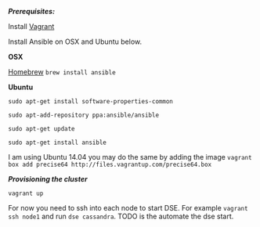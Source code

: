 ***Prerequisites:***

Install [Vagrant](https://www.vagrantup.com/downloads)

Install Ansible on OSX and Ubuntu below.

**OSX**

[Homebrew](http://brew.sh/) ```brew install ansible```

**Ubuntu**

```sudo apt-get install software-properties-common```

```sudo apt-add-repository ppa:ansible/ansible```

```sudo apt-get update```

```sudo apt-get install ansible```

I am using Ubuntu 14.04 you may do the same by adding the image ```vagrant box add precise64 http://files.vagrantup.com/precise64.box```

***Provisioning the cluster***

```vagrant up```

For now you need to ssh into each node to start DSE. For example ```vagrant ssh node1``` and run ```dse cassandra```. TODO is the automate the dse start.  
